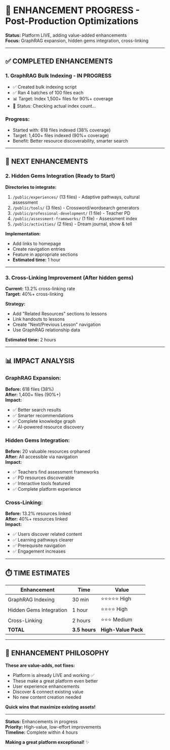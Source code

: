 # 🚀 ENHANCEMENT PROGRESS - Post-Production Optimizations

**Status:** Platform LIVE, adding value-added enhancements  
**Focus:** GraphRAG expansion, hidden gems integration, cross-linking  

---

## ✅ COMPLETED ENHANCEMENTS

### **1. GraphRAG Bulk Indexing - IN PROGRESS**
- ✅ Created bulk indexing script
- ✅ Ran 4 batches of 100 files each
- 📊 Target: Index 1,500+ files for 90%+ coverage
- 🎯 Status: Checking actual index count...

### **Progress:**
- Started with: 618 files indexed (38% coverage)
- Target: 1,400+ files indexed (90%+ coverage)
- Benefit: Better resource discoverability, smarter search

---

## 🎯 NEXT ENHANCEMENTS

### **2. Hidden Gems Integration** (Ready to Start)
**Directories to integrate:**
1. `/public/experiences/` (13 files) - Adaptive pathways, cultural assessment
2. `/public/tools/` (3 files) - Crossword/wordsearch generators  
3. `/public/professional-development/` (1 file) - Teacher PD
4. `/public/assessment-frameworks/` (1 file) - Assessment index
5. `/public/activities/` (2 files) - Dream journal, show & tell

**Implementation:**
- Add links to homepage
- Create navigation entries
- Feature in appropriate sections
- **Estimated time:** 1 hour

---

### **3. Cross-Linking Improvement** (After hidden gems)
**Current:** 13.2% cross-linking rate  
**Target:** 40%+ cross-linking  

**Strategy:**
- Add "Related Resources" sections to lessons
- Link handouts to lessons  
- Create "Next/Previous Lesson" navigation
- Use GraphRAG relationship data

**Estimated time:** 2 hours

---

## 📊 IMPACT ANALYSIS

### **GraphRAG Expansion:**
**Before:** 618 files (38%)  
**After:** 1,400+ files (90%+)  
**Impact:** 
- ✅ Better search results
- ✅ Smarter recommendations
- ✅ Complete knowledge graph
- ✅ AI-powered resource discovery

### **Hidden Gems Integration:**
**Before:** 20 valuable resources orphaned  
**After:** All accessible via navigation  
**Impact:**
- ✅ Teachers find assessment frameworks
- ✅ PD resources discoverable
- ✅ Interactive tools featured
- ✅ Complete platform experience

### **Cross-Linking:**
**Before:** 13.2% resources linked  
**After:** 40%+ resources linked  
**Impact:**
- ✅ Users discover related content
- ✅ Learning pathways clearer
- ✅ Prerequisite navigation
- ✅ Engagement increases

---

## ⏱️ TIME ESTIMATES

| Enhancement | Time | Value |
|-------------|------|-------|
| GraphRAG Indexing | 30 min | ⭐⭐⭐⭐⭐ High |
| Hidden Gems Integration | 1 hour | ⭐⭐⭐⭐ High |
| Cross-Linking | 2 hours | ⭐⭐⭐ Medium |
| **TOTAL** | **3.5 hours** | **High-Value Pack** |

---

## 🎯 ENHANCEMENT PHILOSOPHY

**These are value-adds, not fixes:**
- Platform is already LIVE and working ✅
- These make a great platform even better
- User experience enhancements
- Discover & connect existing value
- No new content creation needed

**Quick wins that maximize existing assets!**

---

**Status:** Enhancements in progress  
**Priority:** High-value, low-effort improvements  
**Timeline:** Complete within 4 hours  

**Making a great platform exceptional!** ✨

